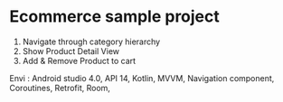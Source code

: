 
Ecommerce sample project
===================================

1. Navigate through category hierarchy
2. Show Product Detail View
3. Add & Remove Product to cart

Envi : Android studio 4.0, API 14, Kotlin, MVVM, Navigation component, Coroutines, Retrofit, Room,
